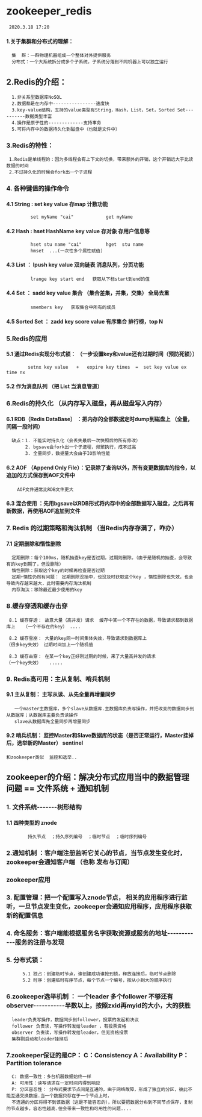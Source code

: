 # zookeeper_redis          
     2020.3.18 17:20
#### 1.关于集群和分布式的理解：
  
      集  群：一群物理机器组成一个整体对外提供服务
      分布式：一个大系统拆分成多个子系统，子系统分落到不同机器上可以独立运行
      
      
      
      

## 2.Redis的介绍：
    
      1.非关系型数据库NoSQL
      2.数据都是在内存中----------------速度快
      3.key-value结构，支持的value类型有String，Hash，List，Set，Sorted Set----------数据类型丰富
      4.操作是原子性的-------------支持事务
      5.可将内存中的数据持久化到磁盘中（也就是文件中）
      
 ### 3.Redis的特性：
 
     1.Redis是单线程的：因为多线程会有上下文的切换，带来额外的开销，这个开销远大于比读数据的时间
     2.不过持久化的时候会fork出一个子进程
     
### 4. 各种键值的操作命令
   #### 4.1 String :    set  key  value                存map    计数功能
             set myName "cai"            get myName 
             
             
   #### 4.2 Hash :      hset HashName  key  value      存对象    存用户信息等
             hset stu name "cai"         hget  stu name 
             hmset  ...(一次性多个属性赋值)
             
             
   #### 4.3 List ：     lpush key value                双向链表   消息队列，分页功能
             lrange key start end   获取从下标start到end的值
             
             
   #### 4.4 Set ：      sadd key value                 集合    （集合差集，并集，交集）    全局去重 
             smembers key   获取集合中所有的成员
  
  
   #### 4.5 Sorted Set ：   zadd key score value       有序集合    排行榜，top N
  
  
### 5.Redis的应用

   #### 5.1 通过Redis实现分布式锁：   （一步设置key和value还有过期时间（预防死锁））
            setnx key value   +   expire key times  =  set key value ex time nx 
            
            
   #### 5.2 作为消息队列         （把 List 当消息管道）         
  
### 6.Redis的持久化  （从内存写入磁盘，再从磁盘写入内存）

   #### 6.1 RDB（Redis DataBase） ：把内存的全部数据定时dump到磁盘上 （全量，间隔一段时间）
      缺点：1. 不能实时持久化（会丢失最后一次快照后的所有修改）
           2. bgsave会fork出一个子进程，频繁执行，成本过高
           3. 全量同步，数据量大会由于IO影响性能
    
  #### 6.2 AOF （Append Only File）：记录除了查询以外，所有变更数据库的指令，以追加的方式保存到AOF文件中
        AOF文件通常比RDB文件更大
        
  #### 6.3 混合使用 ：先用bgsave以RDB形式将内存中的全部数据写入磁盘，之后再有新数据，再使用AOF追加到文件
  
### 7. Redis 的过期策略和淘汰机制 （当Redis内存存满了，咋办）

 #### 7.1 定期删除和惰性删除
      定期删除：每个100ms，随机抽查key是否过期，过期则删除。（由于是随机的抽查，会导致有的key到期了，但没删除）
      惰性删除：获取这个key的时候再检查是否过期
      定期+惰性仍然有问题： 定期删除没抽中，也没及时获取这个key ，惰性删除也失效，也会导致内存越来越大，此时需要内存淘汰机制
      内存淘汰：移除最近最少使用的key

 ### 8.缓存穿透和缓存击穿
     8.1 缓存穿透： 故意大量（高并发）请求  缓存中某一个不存在的数据，导致请求都到数据库上   （一个不存在的key） ....
     
     8.2 缓存雪崩： 大量的key同一时间集体失效，导致请求到数据库上                          （很多key失效） 过期时间加上一个随机值
     
     8.3 缓存击穿： 在某一个key正好刚过期的时候，来了大量高并发的请求                       （一个key失效）   .....
    
### 9. Redis高可用：主从复制、哨兵机制

   #### 9.1 主从复制：   主写从读、从先全量再增量同步
       
       一个master主数据库，多个slave从数据库.主数据库负责写操作，并把改变的数据同步到从数据库；从数据库主要负责读操作
       slave从数据库先全量同步再增量同步
  
  #### 9.2 哨兵机制：  监控Master和Slave数据库的状态（是否正常运行，Master挂掉后，选举新的Master）   sentinel
    和zookeeper类似  监控和选举..
    
    
    
    
    
    
    
    
    
    
    
    
## zookeeper的介绍：解决分布式应用当中的数据管理问题 == 文件系统 + 通知机制
### 1. 文件系统-------树形结构
   #### 1.1 四种类型的 znode 
            持久节点  ；持久序列编号  ；临时节点  ；临时序列编号
 
 ### 2.通知机制 ：客户端注册监听它关心的节点，当节点发生变化时，zookeeper会通知客户端 （也称 发布与订阅）
 
### zookeeper应用
 ### 3. 配置管理：把一个配置写入znode节点， 相关的应用程序进行监听，一旦节点发生变化，zookeeper会通知应用程序，应用程序获取新的配置信息
 ### 4. 命名服务：客户端能根据服务名字获取资源或服务的地址------------服务的注册与发现
 ### 5. 分布式锁：
          5.1 独占：创建临时节点，谁创建成功谁抢到锁，释放连接后，临时节点删除
          5.2 时序：创建临时有序节点，每个节点一个编号，按从小到大的顺序执行
          
  ### 6.zookeeper选举机制 ： 一个leader 多个follower 不够还有observer-----------半数以上，按照zxid再myid的大小，大的获胜
      leader负责写操作，数据同步到follower，投票的发起和决议
      follower 负责读，写操作转发给leader ，有投票资格
      observer 负责读，写操作转发给leader，但无资格投票
      集群刚启动和leader挂掉后
 ### 7.zookeeper保证的是CP：   C：Consistency    A：Availability   P：Partition tolerance
      C: 数据一致性：多台机器数据始终一样
      A: 可用性：读写请求在一定时间内得到响应
      P: 分区容忍性： 分布式要求节点间是互通的，由于网络故障，形成了独立的分区，彼此不能互通交换数据.当一个数据只存在于一个节点上时，
      不连通的分区将得不到该数据（这是不能容忍的），所以要把数据分布到不同节点保存，复制的节点越多，容忍性越高.但会带来一致性和可用性的问题....
     
       
